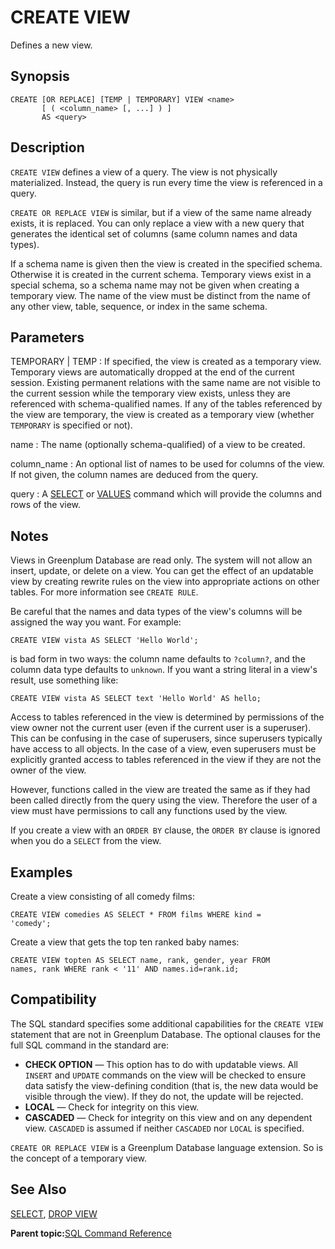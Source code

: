 # CREATE VIEW 

Defines a new view.

## Synopsis 

``` {#sql_command_synopsis}
CREATE [OR REPLACE] [TEMP | TEMPORARY] VIEW <name>
       [ ( <column_name> [, ...] ) ]
       AS <query>
```

## Description 

`CREATE VIEW` defines a view of a query. The view is not physically materialized. Instead, the query is run every time the view is referenced in a query.

`CREATE OR REPLACE VIEW` is similar, but if a view of the same name already exists, it is replaced. You can only replace a view with a new query that generates the identical set of columns \(same column names and data types\).

If a schema name is given then the view is created in the specified schema. Otherwise it is created in the current schema. Temporary views exist in a special schema, so a schema name may not be given when creating a temporary view. The name of the view must be distinct from the name of any other view, table, sequence, or index in the same schema.

## Parameters 

TEMPORARY \| TEMP
:   If specified, the view is created as a temporary view. Temporary views are automatically dropped at the end of the current session. Existing permanent relations with the same name are not visible to the current session while the temporary view exists, unless they are referenced with schema-qualified names. If any of the tables referenced by the view are temporary, the view is created as a temporary view \(whether `TEMPORARY` is specified or not\).

name
:   The name \(optionally schema-qualified\) of a view to be created.

column\_name
:   An optional list of names to be used for columns of the view. If not given, the column names are deduced from the query.

query
:   A [SELECT](SELECT.html) or [VALUES](VALUES.html) command which will provide the columns and rows of the view.

## Notes 

Views in Greenplum Database are read only. The system will not allow an insert, update, or delete on a view. You can get the effect of an updatable view by creating rewrite rules on the view into appropriate actions on other tables. For more information see `CREATE RULE`.

Be careful that the names and data types of the view's columns will be assigned the way you want. For example:

```
CREATE VIEW vista AS SELECT 'Hello World';
```

is bad form in two ways: the column name defaults to `?column?`, and the column data type defaults to `unknown`. If you want a string literal in a view's result, use something like:

```
CREATE VIEW vista AS SELECT text 'Hello World' AS hello;
```

Access to tables referenced in the view is determined by permissions of the view owner not the current user \(even if the current user is a superuser\). This can be confusing in the case of superusers, since superusers typically have access to all objects. In the case of a view, even superusers must be explicitly granted access to tables referenced in the view if they are not the owner of the view.

However, functions called in the view are treated the same as if they had been called directly from the query using the view. Therefore the user of a view must have permissions to call any functions used by the view.

If you create a view with an `ORDER BY` clause, the `ORDER BY` clause is ignored when you do a `SELECT` from the view.

## Examples 

Create a view consisting of all comedy films:

```
CREATE VIEW comedies AS SELECT * FROM films WHERE kind = 
'comedy';
```

Create a view that gets the top ten ranked baby names:

```
CREATE VIEW topten AS SELECT name, rank, gender, year FROM 
names, rank WHERE rank < '11' AND names.id=rank.id;
```

## Compatibility 

The SQL standard specifies some additional capabilities for the `CREATE VIEW` statement that are not in Greenplum Database. The optional clauses for the full SQL command in the standard are:

-   **CHECK OPTION** — This option has to do with updatable views. All `INSERT` and `UPDATE` commands on the view will be checked to ensure data satisfy the view-defining condition \(that is, the new data would be visible through the view\). If they do not, the update will be rejected.
-   **LOCAL** — Check for integrity on this view.
-   **CASCADED** — Check for integrity on this view and on any dependent view. `CASCADED` is assumed if neither `CASCADED` nor `LOCAL` is specified.

`CREATE OR REPLACE VIEW` is a Greenplum Database language extension. So is the concept of a temporary view.

## See Also 

[SELECT](SELECT.html), [DROP VIEW](DROP_VIEW.html)

**Parent topic:**[SQL Command Reference](../sql_commands/sql_ref.html)

